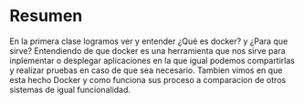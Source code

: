 # **Resumen**

En la primera clase logramos ver y entender ¿Qué es docker? y ¿Para que sirve?
Entendiendo de que docker es una herramienta que nos sirve para inplementar o desplegar aplicaciones en la que igual podemos compartirlas y realizar pruebas en caso de que sea necesario.
Tambien vimos en que esta hecho Docker y como funciona sus proceso a comparacion de otros sistemas de igual funcionalidad.

